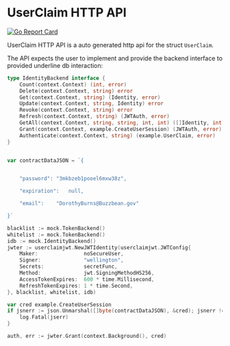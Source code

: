 UserClaim HTTP API 
===============================

[![Go Report Card](https://goreportcard.com/badge/github.com\gokit\jwtkit\example\userclaimjwt)](https://goreportcard.com/report/github.com\gokit\jwtkit\example\userclaimjwt)

UserClaim HTTP API is a auto generated http api for the struct `UserClaim`.

The API expects the user to implement and provide the backend interface to provided underline db interaction:

```go
type IdentityBackend interface {
	Count(context.Context) (int, error)
	Delete(context.Context, string) error
	Get(context.Context, string) (Identity, error)
	Update(context.Context, string, Identity) error
	Revoke(context.Context, string) error
	Refresh(context.Context, string) (JWTAuth, error)
	GetAll(context.Context, string, string, int, int) ([]Identity, int, error)
	Grant(context.Context, example.CreateUserSession) (JWTAuth, error)
	Authenticate(context.Context, string) (example.UserClaim, error)
}
```


```go

var contractDataJSON = `{


    "password":	"3mkbzeb1pooel6mxw38z",

    "expiration":	null,

    "email":	"DorothyBurns@Buzzbean.gov"

}`

blacklist := mock.TokenBackend()
whitelist := mock.TokenBackend()
idb := mock.IdentityBackend()
jwter := userclaimjwt.NewJWTIdentity(userclaimjwt.JWTConfig{
    Maker:               noSecureUser,
    Signer:              "wellington",
    Secrets:             secretFunc,
    Method:              jwt.SigningMethodHS256,
    AccessTokenExpires:  600 * time.Millisecond,
    RefreshTokenExpires: 1 * time.Second,
}, blacklist, whitelist, idb)

var cred example.CreateUserSession
if jsnerr := json.Unmarshal([]byte(contractDataJSON), &cred); jsnerr != nil {
    log.Fatal(jserr)
}

auth, err := jwter.Grant(context.Background(), cred)
```